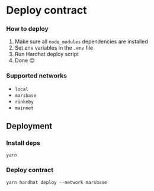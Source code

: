 # Deploy contract


### How to deploy
1. Make sure all `node_modules` dependencies are installed
2. Set env variables in the `.env` file
3. Run Hardhat deploy script
4. Done 😊

### Supported networks

- `local`
- `marsbase`
- `rinkeby`
- `mainnet`

## Deployment

### Install deps

```shell
yarn
```

### Deploy contract

```shell
yarn hardhat deploy --network marsbase
```